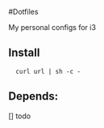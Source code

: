 #Dotfiles

My personal configs for i3

## Install
```shell
  curl url | sh -c -
```

## Depends:
 [] todo
 
 
